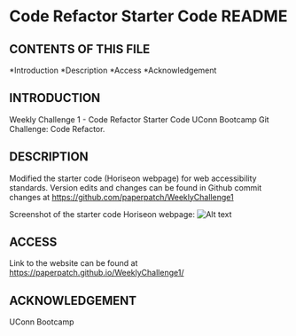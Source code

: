 # Code Refactor Starter Code README

CONTENTS OF THIS FILE
------------------------------

*Introduction
*Description
*Access
*Acknowledgement


INTRODUCTION
------------------------------

Weekly Challenge 1 - Code Refactor Starter Code
UConn Bootcamp Git Challenge: Code Refactor.


DESCRIPTION
------------------------------

Modified the starter code (Horiseon webpage) for web accessibility standards. Version edits and changes can be found in Github commit changes at https://github.com/paperpatch/WeeklyChallenge1

Screenshot of the starter code Horiseon webpage: ![Alt text](./assets/images/screenshot.png "screenshot") 


ACCESS
------------------------------

Link to the website can be found at https://paperpatch.github.io/WeeklyChallenge1/


ACKNOWLEDGEMENT
------------------------------

UConn Bootcamp